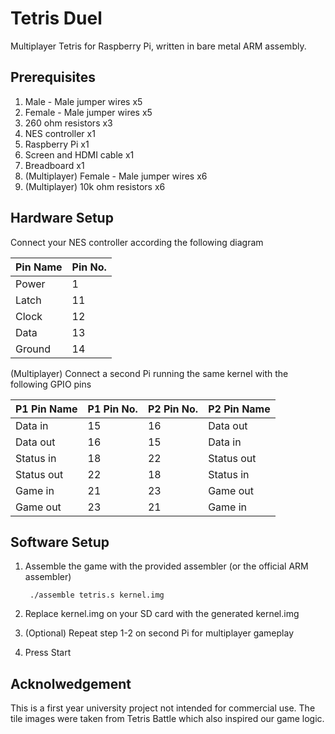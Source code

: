Tetris Duel
===========

Multiplayer Tetris for Raspberry Pi, written in bare metal ARM assembly.

Prerequisites
-----

1. Male - Male jumper wires x5
2. Female - Male jumper wires x5
3. 260 ohm resistors x3
4. NES controller x1
5. Raspberry Pi x1
6. Screen and HDMI cable x1
7. Breadboard x1
8. (Multiplayer) Female - Male jumper wires x6
8. (Multiplayer) 10k ohm resistors x6

Hardware Setup
-----

Connect your NES controller according the following diagram

| Pin Name | Pin No. |
|----------|---------|
| Power    | 1       |
| Latch    | 11      |
| Clock    | 12      |
| Data     | 13      |
| Ground   | 14      |

(Multiplayer) Connect a second Pi running the same kernel with the following GPIO pins

| P1 Pin Name | P1 Pin No. | P2 Pin No. | P2 Pin Name |
|-------------|------------|------------|-------------|
| Data in     | 15         | 16         | Data out    |
| Data out    | 16         | 15         | Data in     |
| Status in   | 18         | 22         | Status out  |
| Status out  | 22         | 18         | Status in   |
| Game in     | 21         | 23         | Game out    |
| Game out    | 23         | 21         | Game in     |

Software Setup
-----

1. Assemble the game with the provided assembler (or the official ARM assembler)

		./assemble tetris.s kernel.img

2. Replace kernel.img on your SD card with the generated kernel.img
3. (Optional) Repeat step 1-2 on second Pi for multiplayer gameplay
4. Press Start

Acknolwedgement
-----

This is a first year university project not intended for commercial use. The tile images were taken from Tetris Battle which also inspired our game logic.
